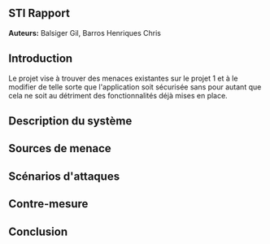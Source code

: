 ## STI Rapport



**Auteurs:** Balsiger Gil, Barros Henriques Chris





## Introduction

Le projet vise à trouver des menaces existantes sur le projet 1 et à le modifier de telle sorte que l'application soit sécurisée sans pour autant que cela ne soit au détriment des fonctionnalités déjà mises en place. 



## Description du système



## Sources de menace



## Scénarios d'attaques



## Contre-mesure



## Conclusion